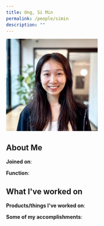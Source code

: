 ```yaml
---
title: Ong, Si Min
permalink: /people/simin
description: ""
---
```


<img src="/images/headshots/simin.jpg" title="Ong, Si Min" alt="Ong, Si Min" style="width:50%;margin-left:0">

## About Me

**Joined on**: 

**Function**: 

## What I've worked on

**Products/things I've worked on**:


**Some of my accomplishments**:

